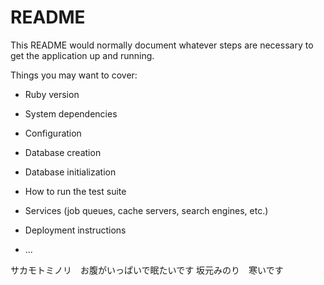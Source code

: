 # README

This README would normally document whatever steps are necessary to get the
application up and running.

Things you may want to cover:

* Ruby version

* System dependencies

* Configuration

* Database creation

* Database initialization

* How to run the test suite

* Services (job queues, cache servers, search engines, etc.)

* Deployment instructions

* ...

サカモトミノリ　お腹がいっぱいで眠たいです
坂元みのり　寒いです
